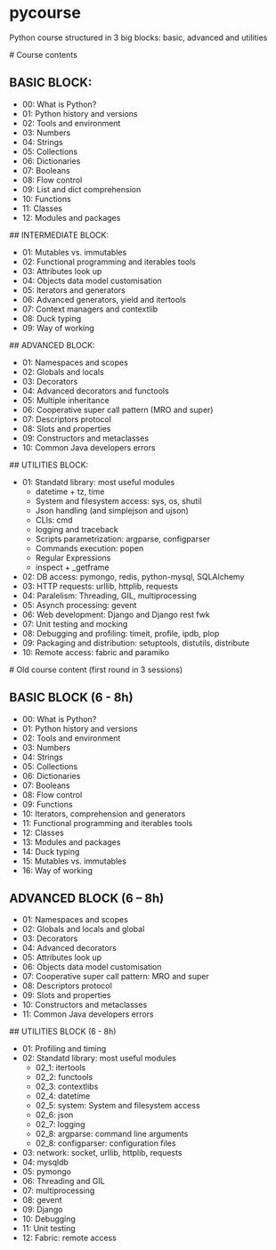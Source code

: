 pycourse
========

Python course structured in 3 big blocks: basic, advanced and utilities


# Course contents


## BASIC BLOCK:

* 00: What is Python?
* 01: Python history and versions
* 02: Tools and environment
* 03: Numbers
* 04: Strings
* 05: Collections
* 06: Dictionaries
* 07: Booleans
* 08: Flow control
* 09: List and dict comprehension
* 10: Functions
* 11: Classes
* 12: Modules and packages


## INTERMEDIATE BLOCK:
* 01: Mutables vs. immutables
* 02: Functional programming and iterables tools
* 03: Attributes look up
* 04: Objects data model customisation
* 05: Iterators and generators
* 06: Advanced generators, yield and itertools
* 07: Context managers and contextlib
* 08: Duck typing
* 09: Way of working


## ADVANCED BLOCK:
* 01: Namespaces and scopes
* 02: Globals and locals
* 03: Decorators
* 04: Advanced decorators and functools
* 05: Multiple inheritance
* 06: Cooperative super call pattern (MRO and super)
* 07: Descriptors protocol
* 08: Slots and properties
* 09: Constructors and metaclasses
* 10: Common Java developers errors


## UTILITIES BLOCK:

* 01: Standatd library: most useful modules
  * datetime + tz, time
  * System and filesystem access: sys, os, shutil
  * Json handling (and simplejson and ujson)
  * CLIs: cmd
  * logging and traceback
  * Scripts parametrization: argparse, configparser
  * Commands execution: popen
  * Regular Expressions
  * inspect + _getframe
* 02: DB access: pymongo, redis, python-mysql, SQLAlchemy
* 03: HTTP requests: urllib, httplib, requests
* 04: Paralelism: Threading, GIL, multiprocessing
* 05: Asynch processing: gevent
* 06: Web development: Django and Django rest fwk
* 07: Unit testing and mocking
* 08: Debugging and profiling: timeit, profile, ipdb, plop
* 09: Packaging and distribution: setuptools, distutils, distribute
* 10: Remote access: fabric and paramiko




# Old course content (first round in 3 sessions)


## BASIC BLOCK (6 - 8h)

* 00: What is Python?
* 01: Python history and versions
* 02: Tools and environment
* 03: Numbers
* 04: Strings
* 05: Collections
* 06: Dictionaries
* 07: Booleans
* 08: Flow control
* 09: Functions
* 10: Iterators, comprehension and generators
* 11: Functional programming and iterables tools
* 12: Classes
* 13: Modules and packages
* 14: Duck typing
* 15: Mutables vs. immutables
* 16: Way of working


## ADVANCED BLOCK (6 – 8h)

* 01: Namespaces and scopes
* 02: Globals and locals and global
* 03: Decorators
* 04: Advanced decorators
* 05: Attributes look up
* 06: Objects data model customisation
* 07: Cooperative super call pattern: MRO and super
* 08: Descriptors protocol
* 09: Slots and properties
* 10: Constructors and metaclasses
* 11: Common Java developers errors


## UTILITIES BLOCK (6 - 8h)

* 01: Profiling and timing
* 02: Standatd library: most useful modules
  * 02_1: itertools
  * 02_2: functools
  * 02_3: contextlibs
  * 02_4: datetime
  * 02_5: system: System and filesystem access
  * 02_6: json
  * 02_7: logging
  * 02_8: argparse: command line arguments
  * 02_8: configparser: configuration files
* 03: network: socket, urllib, httplib, requests
* 04: mysqldb
* 05: pymongo
* 06: Threading and GIL
* 07: multiprocessing
* 08: gevent
* 09: Django
* 10: Debugging
* 11: Unit testing
* 12: Fabric: remote access


